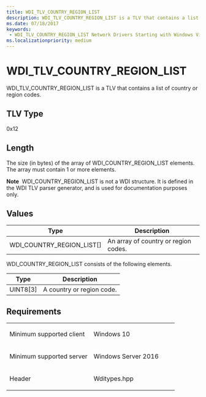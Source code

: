 ```yaml
---
title: WDI_TLV_COUNTRY_REGION_LIST
description: WDI_TLV_COUNTRY_REGION_LIST is a TLV that contains a list of country or region codes.
ms.date: 07/18/2017
keywords:
 - WDI_TLV_COUNTRY_REGION_LIST Network Drivers Starting with Windows Vista
ms.localizationpriority: medium
---
```


# WDI\_TLV\_COUNTRY\_REGION\_LIST


WDI\_TLV\_COUNTRY\_REGION\_LIST is a TLV that contains a list of country or region codes.

## TLV Type


0x12

## Length


The size (in bytes) of the array of WDI\_COUNTRY\_REGION\_LIST elements. The array must contain 1 or more elements.

**Note**  WDI\_COUNTRY\_REGION\_LIST is not a WDI structure. It is defined in the WDI TLV parser generator, and is used for documentation purposes only.

 

## Values


| Type                           | Description                          |
|--------------------------------|--------------------------------------|
| WDI\_COUNTRY\_REGION\_LIST\[\] | An array of country or region codes. |

 

WDI\_COUNTRY\_REGION\_LIST consists of the following elements.

| Type       | Description               |
|------------|---------------------------|
| UINT8\[3\] | A country or region code. |

 

Requirements
------------

<table>
<colgroup>
<col width="50%" />
<col width="50%" />
</colgroup>
<tbody>
<tr class="odd">
<td><p>Minimum supported client</p></td>
<td><p>Windows 10</p></td>
</tr>
<tr class="even">
<td><p>Minimum supported server</p></td>
<td><p>Windows Server 2016</p></td>
</tr>
<tr class="odd">
<td><p>Header</p></td>
<td>Wditypes.hpp</td>
</tr>
</tbody>
</table>

 

 




